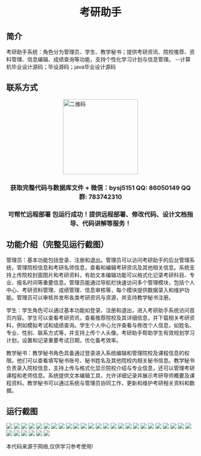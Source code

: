 <p><h1 align="center">考研助手</h1></p>

## 简介
考研助手系统：角色分为管理员、学生、教学秘书；提供考研资讯、院校推荐、资料管理、信息编辑、成绩查询等功能，支持个性化学习计划与信息管理。    --计算机毕业设计源码；毕设源码；java毕业设计源码


## 联系方式
<img src="https://bs-1329754181.cos.ap-shanghai.myqcloud.com/wx.jpg" alt="二维码" style="display: block; margin: 0 auto;" width="200px">
<p><h3 align="center">获取完整代码与数据库文件 + 微信：bysj5151 QQ: 86050149 QQ群: 783742310</h3></p>
<p><h3 align="center">可帮忙远程部署 包运行成功！提供远程部署、修改代码、设计文档指导、代码讲解等服务！</h3></p>

## 功能介绍（完整见运行截图）
管理员：基本功能包括登录、注册和退出。管理员可以访问考研助手的后台管理系统，管理院校信息和考研名师信息，查看和编辑考研资讯及其他相关信息。系统支持上传院校封面图片和考研资料，有助文本编辑功能可以格式化记录考研科目、专业、报名时间等重要信息。管理员能通过导航栏快速访问多个管理模块，包括个人中心、考研资料管理、成绩管理、信息审核等，每个模块提供数据录入和维护功能。管理员可以审核并发布各类考研资讯与资源，并支持教学秘书注册。

学生：学生角色可以通过基本功能如登录、注册和退出，进入考研助手系统访问首页内容。学生可以查看考研资讯，查看推荐院校及其详细信息，并下载相关考研资料，例如模拟考试和成绩查询。学生个人中心允许查看与修改个人信息，如姓名、专业、性别、联系方式等，并支持上传个人头像。考研助手帮助学生有效规划学习计划，设置和记录重要考试日期，优化备考效率。

教学秘书：教学秘书角色具备通过登录进入系统编辑和管理院校及课程信息的权限。他们可以查看填写秘书账号、秘书姓名及其他院校内相关秘书信息。教学秘书负责录入院校信息，支持上传与格式化显示院校介绍与专业信息，还可以管理考研课程和老师信息。系统提供文本编辑工具，允许详细记录并展示考研导师概要及课程资料。教学秘书可以通过系统与管理员协同工作，更新和维护考研相关资料和数据。


## 运行截图
![](https://bs-1329754181.cos.ap-shanghai.myqcloud.com/ssm/ExamAssistant/img/001.jpg)
![](https://bs-1329754181.cos.ap-shanghai.myqcloud.com/ssm/ExamAssistant/img/002.jpg)
![](https://bs-1329754181.cos.ap-shanghai.myqcloud.com/ssm/ExamAssistant/img/003.jpg)
![](https://bs-1329754181.cos.ap-shanghai.myqcloud.com/ssm/ExamAssistant/img/004.jpg)
![](https://bs-1329754181.cos.ap-shanghai.myqcloud.com/ssm/ExamAssistant/img/005.jpg)
![](https://bs-1329754181.cos.ap-shanghai.myqcloud.com/ssm/ExamAssistant/img/006.jpg)
![](https://bs-1329754181.cos.ap-shanghai.myqcloud.com/ssm/ExamAssistant/img/007.jpg)
![](https://bs-1329754181.cos.ap-shanghai.myqcloud.com/ssm/ExamAssistant/img/008.jpg)
![](https://bs-1329754181.cos.ap-shanghai.myqcloud.com/ssm/ExamAssistant/img/009.jpg)
![](https://bs-1329754181.cos.ap-shanghai.myqcloud.com/ssm/ExamAssistant/img/010.jpg)
![](https://bs-1329754181.cos.ap-shanghai.myqcloud.com/ssm/ExamAssistant/img/011.jpg)
![](https://bs-1329754181.cos.ap-shanghai.myqcloud.com/ssm/ExamAssistant/img/012.jpg)
![](https://bs-1329754181.cos.ap-shanghai.myqcloud.com/ssm/ExamAssistant/img/013.jpg)
![](https://bs-1329754181.cos.ap-shanghai.myqcloud.com/ssm/ExamAssistant/img/014.jpg)
![](https://bs-1329754181.cos.ap-shanghai.myqcloud.com/ssm/ExamAssistant/img/015.jpg)
![](https://bs-1329754181.cos.ap-shanghai.myqcloud.com/ssm/ExamAssistant/img/016.jpg)
![](https://bs-1329754181.cos.ap-shanghai.myqcloud.com/ssm/ExamAssistant/img/017.jpg)
![](https://bs-1329754181.cos.ap-shanghai.myqcloud.com/ssm/ExamAssistant/img/018.jpg)
![](https://bs-1329754181.cos.ap-shanghai.myqcloud.com/ssm/ExamAssistant/img/019.jpg)
![](https://bs-1329754181.cos.ap-shanghai.myqcloud.com/ssm/ExamAssistant/img/020.jpg)
![](https://bs-1329754181.cos.ap-shanghai.myqcloud.com/ssm/ExamAssistant/img/021.jpg)
![](https://bs-1329754181.cos.ap-shanghai.myqcloud.com/ssm/ExamAssistant/img/022.jpg)
![](https://bs-1329754181.cos.ap-shanghai.myqcloud.com/ssm/ExamAssistant/img/023.jpg)
![](https://bs-1329754181.cos.ap-shanghai.myqcloud.com/ssm/ExamAssistant/img/024.jpg)
![](https://bs-1329754181.cos.ap-shanghai.myqcloud.com/ssm/ExamAssistant/img/025.jpg)
![](https://bs-1329754181.cos.ap-shanghai.myqcloud.com/ssm/ExamAssistant/img/026.jpg)
![](https://bs-1329754181.cos.ap-shanghai.myqcloud.com/ssm/ExamAssistant/img/027.jpg)
![](https://bs-1329754181.cos.ap-shanghai.myqcloud.com/ssm/ExamAssistant/img/028.jpg)
![](https://bs-1329754181.cos.ap-shanghai.myqcloud.com/ssm/ExamAssistant/img/029.jpg)
![](https://bs-1329754181.cos.ap-shanghai.myqcloud.com/ssm/ExamAssistant/img/030.jpg)
![](https://bs-1329754181.cos.ap-shanghai.myqcloud.com/ssm/ExamAssistant/img/031.jpg)

<p>本代码来源于网络,仅供学习参考使用!</p>
